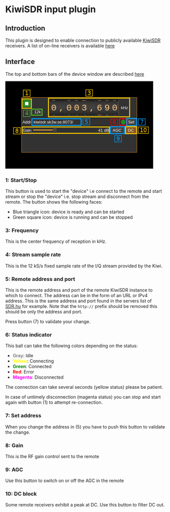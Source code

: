 <h1>KiwiSDR input plugin</h1>

<h2>Introduction</h2>

This plugin is designed to enable connection to publicly available [KiwiSDR](http://kiwisdr.com/) receivers. A list of on-line receivers is available [here](https://sdr.hu/?q=kiwisdr)

<h2>Interface</h2>

The top and bottom bars of the device window are described [here](../../../sdrgui/device/readme.md)

![KiwiSDR input plugin GUI](../../../doc/img/KiwiSDRInput_plugin.png)

<h3>1: Start/Stop</h3>

This button is used to start the "device" i.e connect to the remote and start stream or stop the "device" i.e. stop stream and disconnect from the remote. The button shows the following faces:

  - Blue triangle icon: device is ready and can be started
  - Green square icon: device is running and can be stopped

<h3>3: Frequency</h3>

This is the center frequency of reception in kHz.

<h3>4: Stream sample rate</h3>

This is the 12 kS/s fixed sample rate of the I/Q stream provided by the Kiwi.

<h3>5: Remote address and port</h3>

This is the remote address and port of the remote KiwiSDR instance to which to connect. The address can be in the form of an URL or IPv4 address. This is the same address and port found in the servers list of [SDR.hu](https://sdr.hu/?q=kiwisdr) for example. Note that the `http://` prefix should be removed this should be only the address and port.

Press button (7) to validate your change.

<h3>6: Status indicator</h3>

This ball can take the following colors depending on the status:

  - <span style="color:gray">**Gray**</span>: Idle
  - <span style="color:yellow">**Yellow**</span>: Connecting
  - <span style="color:green">**Green**</span>: Connected
  - <span style="color:red">**Red**</span>: Error
  - <span style="color:magenta">**Magenta**</span>: Disconnected

The connection can take several seconds (yellow status) please be patient.

In case of untimely disconnection (magenta status) you can stop and start again with button (1) to attempt re-connection.

<h3>7: Set address</h3>

When you change the address in (5) you have to push this button to validate the change.

<h3>8: Gain</h3>

This is the RF gain control sent to the remote

<h3>9: AGC</h3>

Use this button to switch on or off the AGC in the remote

<h3>10: DC block</h3>

Some remote receivers exhibit a peak at DC. Use this button to filter DC out.

